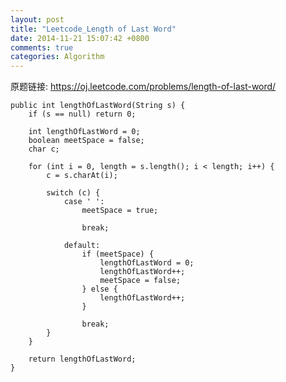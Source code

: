 ```yaml
---
layout: post
title: "Leetcode_Length of Last Word"
date: 2014-11-21 15:07:42 +0800
comments: true
categories: Algorithm
---
```


原题链接: https://oj.leetcode.com/problems/length-of-last-word/

<!-- more -->

    public int lengthOfLastWord(String s) {
		if (s == null) return 0;
		
		int lengthOfLastWord = 0;
		boolean meetSpace = false;
		char c;
		
		for (int i = 0, length = s.length(); i < length; i++) {
			c = s.charAt(i);
			
			switch (c) {
				case ' ':
					meetSpace = true;
					
					break;
					
				default:
					if (meetSpace) {
						lengthOfLastWord = 0;
						lengthOfLastWord++;
						meetSpace = false;
					} else {
						lengthOfLastWord++;
					}
					
					break;
			}
		}
		
		return lengthOfLastWord;
    }
